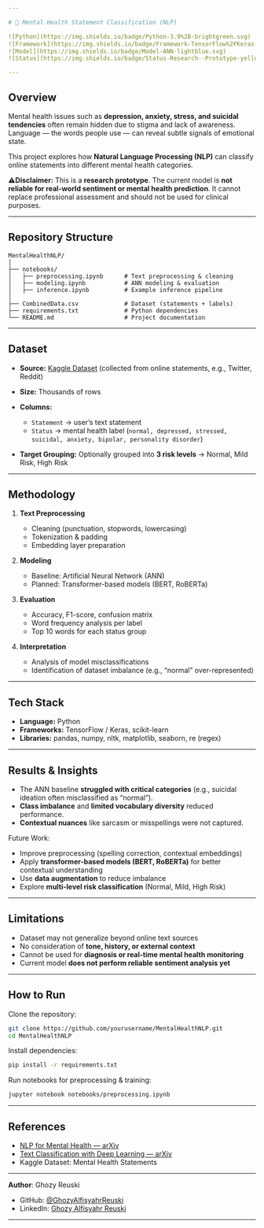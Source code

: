 ```yaml
---

# 💬 Mental Health Statement Classification (NLP)

![Python](https://img.shields.io/badge/Python-3.9%2B-brightgreen.svg)
![Framework](https://img.shields.io/badge/Framework-TensorFlow%2FKeras-orange.svg)
![Model](https://img.shields.io/badge/Model-ANN-lightblue.svg)
![Status](https://img.shields.io/badge/Status-Research--Prototype-yellow.svg)

---
```


## Overview

Mental health issues such as **depression, anxiety, stress, and suicidal tendencies** often remain hidden due to stigma and lack of awareness. Language — the words people use — can reveal subtle signals of emotional state.

This project explores how **Natural Language Processing (NLP)** can classify online statements into different mental health categories.

⚠**Disclaimer:**
This is a **research prototype**. The current model is **not reliable for real-world sentiment or mental health prediction**. It cannot replace professional assessment and should not be used for clinical purposes.

---

## Repository Structure

```
MentalHealthNLP/
│
├── notebooks/
│   ├── preprocessing.ipynb      # Text preprocessing & cleaning
│   ├── modeling.ipynb           # ANN modeling & evaluation
│   ├── inference.ipynb          # Example inference pipeline
│
├── CombinedData.csv             # Dataset (statements + labels)
├── requirements.txt             # Python dependencies
└── README.md                    # Project documentation
```

---

## Dataset

* **Source:** [Kaggle Dataset](#) (collected from online statements, e.g., Twitter, Reddit)
* **Size:** Thousands of rows
* **Columns:**

  * `Statement` → user’s text statement
  * `Status` → mental health label (`normal, depressed, stressed, suicidal, anxiety, bipolar, personality disorder`)
* **Target Grouping:** Optionally grouped into **3 risk levels** → Normal, Mild Risk, High Risk

---

## Methodology

1. **Text Preprocessing**

   * Cleaning (punctuation, stopwords, lowercasing)
   * Tokenization & padding
   * Embedding layer preparation

2. **Modeling**

   * Baseline: Artificial Neural Network (ANN)
   * Planned: Transformer-based models (BERT, RoBERTa)

3. **Evaluation**

   * Accuracy, F1-score, confusion matrix
   * Word frequency analysis per label
   * Top 10 words for each status group

4. **Interpretation**

   * Analysis of model misclassifications
   * Identification of dataset imbalance (e.g., “normal” over-represented)

---

## Tech Stack

* **Language:** Python
* **Frameworks:** TensorFlow / Keras, scikit-learn
* **Libraries:** pandas, numpy, nltk, matplotlib, seaborn, re (regex)

---

## Results & Insights

* The ANN baseline **struggled with critical categories** (e.g., suicidal ideation often misclassified as “normal”).
* **Class imbalance** and **limited vocabulary diversity** reduced performance.
* **Contextual nuances** like sarcasm or misspellings were not captured.

 Future Work:

* Improve preprocessing (spelling correction, contextual embeddings)
* Apply **transformer-based models (BERT, RoBERTa)** for better contextual understanding
* Use **data augmentation** to reduce imbalance
* Explore **multi-level risk classification** (Normal, Mild, High Risk)

---

## Limitations

* Dataset may not generalize beyond online text sources
* No consideration of **tone, history, or external context**
* Cannot be used for **diagnosis or real-time mental health monitoring**
* Current model **does not perform reliable sentiment analysis yet**

---

##  How to Run

Clone the repository:

```bash
git clone https://github.com/yourusername/MentalHealthNLP.git
cd MentalHealthNLP
```

Install dependencies:

```bash
pip install -r requirements.txt
```

Run notebooks for preprocessing & training:

```bash
jupyter notebook notebooks/preprocessing.ipynb
```

---

## References

* [NLP for Mental Health — arXiv](https://arxiv.org/abs/2309.13933)
* [Text Classification with Deep Learning — arXiv](https://arxiv.org/abs/2003.11591)
* Kaggle Dataset: Mental Health Statements

---

 **Author**: Ghozy Reuski

* GitHub: [@GhozyAlfisyahrReuski](https://github.com/GhozyAlfisyahrReuski)
* LinkedIn: [Ghozy Alfisyahr Reuski](https://www.linkedin.com/in/ghozy-alfisyahr-reuski-1133481ba/)

---

